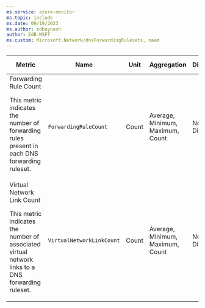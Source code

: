 ```yaml
---
ms.service: azure-monitor
ms.topic: include
ms.date: 09/19/2023
ms.author: edbaynash
author: EdB-MSFT
ms.custom: Microsoft.Network/dnsForwardingRulesets, naam
---
```

  
  
|Metric|Name|Unit|Aggregation|Dimensions|Time Grains|DS Export|
|---|---|---|---|---|---|---|
|Forwarding Rule Count<p><p>This metric indicates the number of forwarding rules present in each DNS forwarding ruleset. |`ForwardingRuleCount` |Count |Average, Minimum, Maximum, Count |No Dimensions|PT1H, PT6H, PT12H, P1D |No|
|Virtual Network Link Count<p><p>This metric indicates the number of associated virtual network links to a DNS forwarding ruleset. |`VirtualNetworkLinkCount` |Count |Average, Minimum, Maximum, Count |No Dimensions|PT1H, PT6H, PT12H, P1D |No|